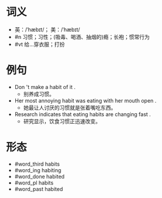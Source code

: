 # 词义
- 英：/ˈhæbɪt/； 美：/ˈhæbɪt/
- #n 习惯；习性；(吸毒、喝酒、抽烟的)瘾；长袍；惯常行为
- #vt 给…穿衣服；打扮
# 例句
- Don 't make a habit of it .
	- 别养成习惯。
- Her most annoying habit was eating with her mouth open .
	- 她最让人讨厌的习惯就是张着嘴吃东西。
- Research indicates that eating habits are changing fast .
	- 研究显示，饮食习惯正迅速改变。
# 形态
- #word_third habits
- #word_ing habiting
- #word_done habited
- #word_pl habits
- #word_past habited
